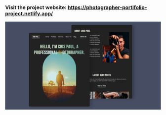 ### Visit the project website: https://photographer-portifolio-project.netlify.app/

![Project humbnail](./thumbnail.png)
